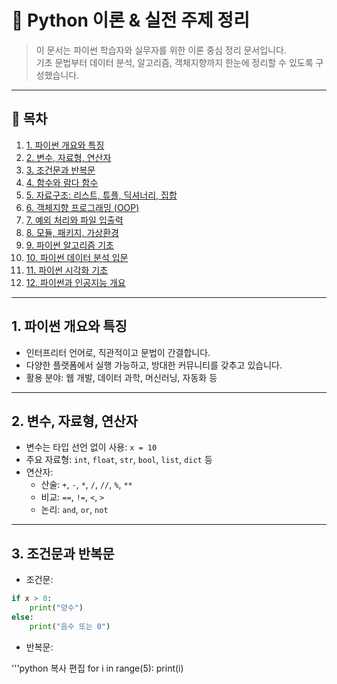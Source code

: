 # 🐍 Python 이론 & 실전 주제 정리

> 이 문서는 파이썬 학습자와 실무자를 위한 이론 중심 정리 문서입니다.  
> 기초 문법부터 데이터 분석, 알고리즘, 객체지향까지 한눈에 정리할 수 있도록 구성했습니다.

---

## 📖 목차

1. [1. 파이썬 개요와 특징](#1-파이썬-개요와-특징)
2. [2. 변수, 자료형, 연산자](#2-변수-자료형-연산자)
3. [3. 조건문과 반복문](#3-조건문과-반복문)
4. [4. 함수와 람다 함수](#4-함수와-람다-함수)
5. [5. 자료구조: 리스트, 튜플, 딕셔너리, 집합](#5-자료구조-리스트-튜플-딕셔너리-집합)
6. [6. 객체지향 프로그래밍 (OOP)](#6-객체지향-프로그래밍-oop)
7. [7. 예외 처리와 파일 입출력](#7-예외-처리와-파일-입출력)
8. [8. 모듈, 패키지, 가상환경](#8-모듈-패키지-가상환경)
9. [9. 파이썬 알고리즘 기초](#9-파이썬-알고리즘-기초)
10. [10. 파이썬 데이터 분석 입문](#10-파이썬-데이터-분석-입문)
11. [11. 파이썬 시각화 기초](#11-파이썬-시각화-기초)
12. [12. 파이썬과 인공지능 개요](#12-파이썬과-인공지능-개요)

---

## 1. 파이썬 개요와 특징

- 인터프리터 언어로, 직관적이고 문법이 간결합니다.
- 다양한 플랫폼에서 실행 가능하고, 방대한 커뮤니티를 갖추고 있습니다.
- 활용 분야: 웹 개발, 데이터 과학, 머신러닝, 자동화 등

---

## 2. 변수, 자료형, 연산자

- 변수는 타입 선언 없이 사용: `x = 10`
- 주요 자료형: `int`, `float`, `str`, `bool`, `list`, `dict` 등
- 연산자:
  - 산술: `+`, `-`, `*`, `/`, `//`, `%`, `**`
  - 비교: `==`, `!=`, `<`, `>`
  - 논리: `and`, `or`, `not`

---

## 3. 조건문과 반복문

- 조건문:
```python
if x > 0:
    print("양수")
else:
    print("음수 또는 0")
```

- 반복문:

'''python
복사
편집
for i in range(5):
    print(i)
```
